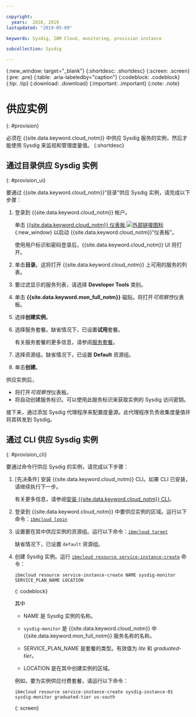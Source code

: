 ```yaml
---

copyright:
  years:  2018, 2019
lastupdated: "2019-05-09"

keywords: Sysdig, IBM Cloud, monitoring, provision instance

subcollection: Sysdig

---
```


{:new_window: target="_blank"}
{:shortdesc: .shortdesc}
{:screen: .screen}
{:pre: .pre}
{:table: .aria-labeledby="caption"}
{:codeblock: .codeblock}
{:tip: .tip}
{:download: .download}
{:important: .important}
{:note: .note}

# 供应实例
{: #provision}

必须在 {{site.data.keyword.cloud_notm}} 中供应 Sysdig 服务的实例，然后才能使用 Sysdig 来监视和管理度量值。
{:shortdesc}


## 通过目录供应 Sysdig 实例
{: #provision_ui}

要通过 {{site.data.keyword.cloud_notm}}“目录”供应 Sysdig 实例，请完成以下步骤：

1. 登录到 {{site.data.keyword.cloud_notm}} 帐户。

    单击 [{{site.data.keyword.cloud_notm}} 仪表板 ![外部链接图标](../../icons/launch-glyph.svg "外部链接图标")](https://cloud.ibm.com/login){:new_window} 以启动 {{site.data.keyword.cloud_notm}}“仪表板”。

	使用用户标识和密码登录后，{{site.data.keyword.cloud_notm}} UI 将打开。

2. 单击**目录**。这将打开 {{site.data.keyword.cloud_notm}} 上可用的服务的列表。

3. 要过滤显示的服务列表，请选择 **Developer Tools** 类别。

4. 单击 **{{site.data.keyword.mon_full_notm}}** 磁贴。将打开*可观察性*仪表板。

5. 选择**创建实例**。 

6. 选择服务套餐。缺省情况下，已设置**试用**套餐。

    有关服务套餐的更多信息，请参阅[服务套餐](/docs/services/Monitoring-with-Sysdig?topic=Sysdig-pricing_plans#pricing_plans)。

7. 选择资源组。缺省情况下，已设置 **Default** 资源组。

8. 单击**创建**。

供应实例后， 

* 将打开*可观察性*仪表板。 
* 将自动创建服务标识。可以使用此服务标识来获取实例的 Sysdig 访问密钥。

接下来，通过添加 Sysdig 代理程序来配置度量源。此代理程序负责收集度量值并将其转发到 Sysdig。 



## 通过 CLI 供应 Sysdig 实例
{: #provision_cli}

要通过命令行供应 Sysdig 的实例，请完成以下步骤：

1. [先决条件] 安装 {{site.data.keyword.cloud_notm}} CLI。如果 CLI 已安装，请继续执行下一步。

   有关更多信息，请参阅[安装 {{site.data.keyword.cloud_notm}} CLI](/docs/cli?topic=cloud-cli-ibmcloud-cli#ibmcloud-cli)。

2. 登录到 {{site.data.keyword.cloud_notm}} 中要供应实例的区域。运行以下命令：[`ibmcloud login`](/docs/cli/reference/ibmcloud/bx_cli.html#ibmcloud_login)

3. 设置要在其中供应实例的资源组。运行以下命令：[`ibmcloud target`](/docs/cli/reference/ibmcloud/bx_cli.html#ibmcloud_target)

    缺省情况下，已设置 `default` 资源组。

4. 创建 Sysdig 实例。运行 [`ibmcloud resource service-instance-create`](/docs/cli/reference/ibmcloud/cli_resource_group.html#ibmcloud_resource_service_instance_create) 命令：

    ```
    ibmcloud resource service-instance-create NAME sysdig-monitor SERVICE_PLAN_NAME LOCATION
    ```
    {: codeblock}

    其中

    * NAME 是 Sysdig 实例的名称。
    
    * `sysdig-monitor` 是 {{site.data.keyword.cloud_notm}} 中 {{site.data.keyword.mon_full_notm}} 服务名称的名称。
    
    * SERVICE_PLAN_NAME 是套餐的类型。有效值为 *lite* 和 *graduated-tier*。
    
    * LOCATION 是在其中创建实例的区域。

    例如，要为实例供应付费套餐，请运行以下命令：

    ```
    ibmcloud resource service-instance-create sysdig-instance-01 sysdig-monitor graduated-tier us-south
    ```
    {: screen}

